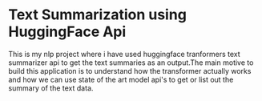 # Text Summarization using HuggingFace Api

This is my nlp project where i have used huggingface tranformers text summarizer api to get the text summaries as an output.The main motive to build this application is to understand how the transformer actually works and how we can use state of the art model api's to get or list out the summary of the text data.

